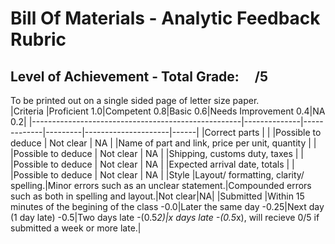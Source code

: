 # Bill Of Materials - Analytic Feedback Rubric
## Level of Achievement - Total Grade: &nbsp;&nbsp;&nbsp;&nbsp;/5
To be printed out on a single sided page of letter size paper.   
|Criteria                                            |Proficient 1.0|Competent 0.8|Basic 0.6|Needs Improvement 0.4|NA 0.2|
|----------------------------------------------------|--------------|-------------|---------|---------------------|------|
|Correct parts                                       |              |             |Possible to deduce | Not clear | NA   |
|Name of part and link, price per unit, quantity     |              |             |Possible to deduce | Not clear | NA   |
|Shipping, customs duty, taxes                       |              |             |Possible to deduce | Not clear | NA   |
|Expected arrival date, totals                       |              |             |Possible to deduce | Not clear | NA   |
|Style      |Layout/ formatting, clarity/ spelling.|Minor errors such as an unclear statement.|Compounded errors such as both in spelling and layout.|Not clear|NA|
|Submitted  |Within 15 minutes of the begining of the class -0.0|Later the same day -0.25|Next day (1 day late) -0.5|Two days late -(0.5*2)|x days late -(0.5*x), will recieve 0/5 if submitted a week or more late.|
